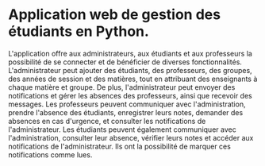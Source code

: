 # Application web de gestion des étudiants en Python.
L'application offre aux administrateurs, aux étudiants et aux professeurs la possibilité de se
connecter et de bénéficier de diverses fonctionnalités. L'administrateur peut ajouter des 
étudiants, des professeurs, des groupes, des années de session et des matières, tout en 
attribuant des enseignants à chaque matière et groupe. De plus, l'administrateur peut 
envoyer des notifications et gérer les absences des professeurs, ainsi que recevoir des 
messages.
Les professeurs peuvent communiquer avec l'administration, prendre l'absence des 
étudiants, enregistrer leurs notes, demander des absences en cas d'urgence, et consulter les 
notifications de l'administrateur.
Les étudiants peuvent également communiquer avec l'administration, consulter leur 
absence, vérifier leurs notes et accéder aux notifications de l'administrateur. Ils ont la 
possibilité de marquer ces notifications comme lues.
